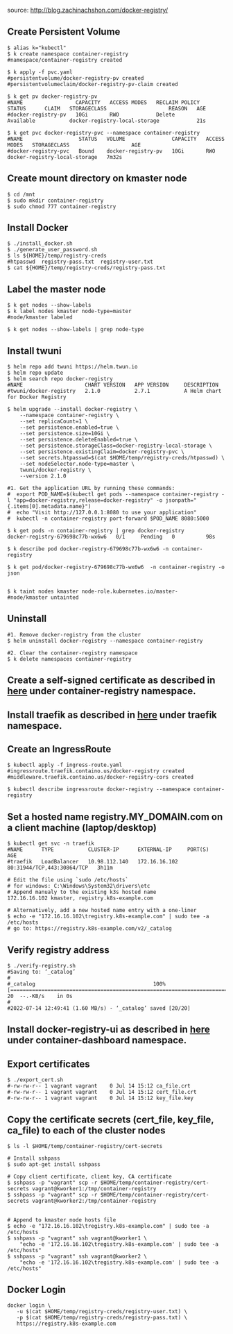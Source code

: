 source: http://blog.zachinachshon.com/docker-registry/
## Create Persistent Volume
```shell
$ alias k="kubectl"
$ k create namespace container-registry
#namespace/container-registry created

$ k apply -f pvc.yaml
#persistentvolume/docker-registry-pv created
#persistentvolumeclaim/docker-registry-pv-claim created

$ k get pv docker-registry-pv
#NAME                 CAPACITY   ACCESS MODES   RECLAIM POLICY   STATUS      CLAIM   STORAGECLASS                    REASON   AGE
#docker-registry-pv   10Gi       RWO            Delete           Available           docker-registry-local-storage            21s

$ k get pvc docker-registry-pvc --namespace container-registry
#NAME                  STATUS   VOLUME               CAPACITY   ACCESS MODES   STORAGECLASS                    AGE
#docker-registry-pvc   Bound    docker-registry-pv   10Gi       RWO            docker-registry-local-storage   7m32s
```

## Create mount directory on kmaster node
```shell
$ cd /mnt
$ sudo mkdir container-registry
$ sudo chmod 777 container-registry
```
## Install Docker
```shell
$ ./install_docker.sh
$ ./generate_user_password.sh
$ ls ${HOME}/temp/registry-creds
#htpasswd  registry-pass.txt  registry-user.txt
$ cat ${HOME}/temp/registry-creds/registry-pass.txt
```
## Label the master node
```shell
$ k get nodes --show-labels
$ k label nodes kmaster node-type=master
#node/kmaster labeled

$ k get nodes --show-labels | grep node-type
```
## Install twuni
```shell
$ helm repo add twuni https://helm.twun.io
$ helm repo update
$ helm search repo docker-registry
#NAME                    CHART VERSION   APP VERSION     DESCRIPTION                     
#twuni/docker-registry   2.1.0           2.7.1           A Helm chart for Docker Registry

$ helm upgrade --install docker-registry \
    --namespace container-registry \
    --set replicaCount=1 \
    --set persistence.enabled=true \
    --set persistence.size=10Gi \
    --set persistence.deleteEnabled=true \
    --set persistence.storageClass=docker-registry-local-storage \
    --set persistence.existingClaim=docker-registry-pvc \
    --set secrets.htpasswd=$(cat $HOME/temp/registry-creds/htpasswd) \
    --set nodeSelector.node-type=master \
    twuni/docker-registry \
    --version 2.1.0
    
#1. Get the application URL by running these commands:
#  export POD_NAME=$(kubectl get pods --namespace container-registry -l "app=docker-registry,release=docker-registry" -o jsonpath="{.items[0].metadata.name}")
#  echo "Visit http://127.0.0.1:8080 to use your application"
#  kubectl -n container-registry port-forward $POD_NAME 8080:5000

$ k get pods -n container-registry | grep docker-registry
docker-registry-679698c77b-wx6w6   0/1     Pending   0          98s

$ k describe pod docker-registry-679698c77b-wx6w6 -n container-registry

$ k get pod/docker-registry-679698c77b-wx6w6  -n container-registry -o json


$ k taint nodes kmaster node-role.kubernetes.io/master-
#node/kmaster untainted
```
## Uninstall
```shell
#1. Remove docker-registry from the cluster
$ helm uninstall docker-registry --namespace container-registry

#2. Clear the container-registry namespace
$ k delete namespaces container-registry
```
## Create a self-signed certificate as described in [here](certificate/README.md) under container-registry namespace.
## Install traefik as described in [here](traefik-ingress/README.md) under traefik namespace.

## Create an IngressRoute
```shell
$ kubectl apply -f ingress-route.yaml
#ingressroute.traefik.containo.us/docker-registry created
#middleware.traefik.containo.us/docker-registry-cors created

$ kubectl describe ingressroute docker-registry --namespace container-registry
```

## Set a hosted name registry.MY_DOMAIN.com on a client machine (laptop/desktop)
```shell
$ kubectl get svc -n traefik
#NAME      TYPE           CLUSTER-IP      EXTERNAL-IP     PORT(S)                      AGE
#traefik   LoadBalancer   10.98.112.140   172.16.16.102   80:31944/TCP,443:30864/TCP   3h11m

# Edit the file using `sudo /etc/hosts`
# for windows: C:\Windows\System32\drivers\etc
# Append manualy to the existing k3s hosted name
172.16.16.102 kmaster, registry.k8s-example.com

# Alternatively, add a new hosted name entry with a one-liner
$ echo -e "172.16.16.102\tregistry.k8s-example.com" | sudo tee -a /etc/hosts
# go to: https://registry.k8s-example.com/v2/_catalog
```
## Verify registry address
```shell
$ ./verify-registry.sh
#Saving to: ‘_catalog’
#
#_catalog                                      100%[=================================================================================================>]      20  --.-KB/s    in 0s       
#
#2022-07-14 12:49:41 (1.60 MB/s) - ‘_catalog’ saved [20/20]
```
## Install docker-registry-ui as described in [here](registry-ui/README.md) under container-dashboard namespace.

## Export certificates
```shell
$ ./export_cert.sh
#-rw-rw-r-- 1 vagrant vagrant    0 Jul 14 15:12 ca_file.crt
#-rw-rw-r-- 1 vagrant vagrant    0 Jul 14 15:12 cert_file.crt
#-rw-rw-r-- 1 vagrant vagrant    0 Jul 14 15:12 key_file.key
```
## Copy the certificate secrets (cert_file, key_file, ca_file) to each of the cluster nodes
```shell
$ ls -l $HOME/temp/container-registry/cert-secrets

# Install sshpass
$ sudo apt-get install sshpass

# Copy client certificate, client key, CA certificate
$ sshpass -p "vagrant" scp -r $HOME/temp/container-registry/cert-secrets vagrant@kworker1:/tmp/container-registry
$ sshpass -p "vagrant" scp -r $HOME/temp/container-registry/cert-secrets vagrant@kworker2:/tmp/container-registry
```
## 
```shell
# Append to kmaster node hosts file
$ echo -e "172.16.16.102\tregistry.k8s-example.com" | sudo tee -a /etc/hosts
$ sshpass -p "vagrant" ssh vagrant@kworker1 \
    "echo -e '172.16.16.102\tregistry.k8s-example.com' | sudo tee -a /etc/hosts"
$ sshpass -p "vagrant" ssh vagrant@kworker2 \
    "echo -e '172.16.16.102\tregistry.k8s-example.com' | sudo tee -a /etc/hosts"
```

## Docker Login
```shell
docker login \
   -u $(cat $HOME/temp/registry-creds/registry-user.txt) \
   -p $(cat $HOME/temp/registry-creds/registry-pass.txt) \
   https://registry.k8s-example.com
```

## 
```shell
```

## 
```shell
```